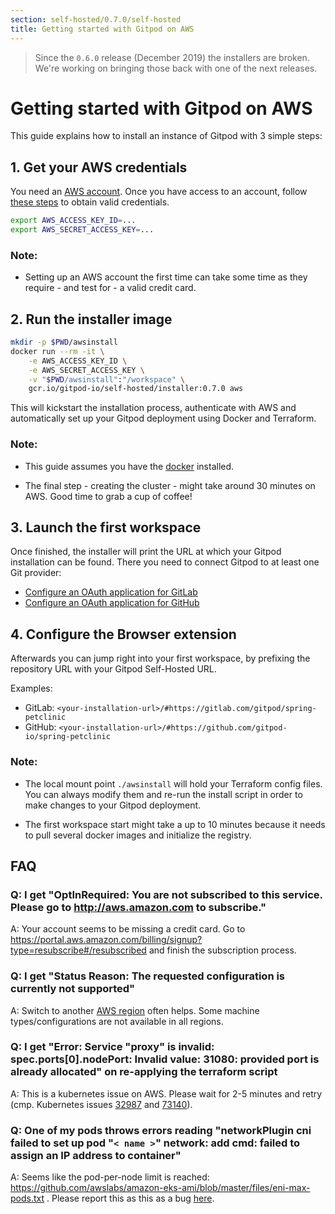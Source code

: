 ```yaml
---
section: self-hosted/0.7.0/self-hosted
title: Getting started with Gitpod on AWS
---
```


<script context="module">
  export const prerender = true;
</script>

> Since the `0.6.0` release (December 2019) the installers are broken. We're working on bringing those back with one of the next releases.

# Getting started with Gitpod on AWS

This guide explains how to install an instance of Gitpod with 3 simple steps:

## 1. Get your AWS credentials

You need an [AWS account](https://aws.amazon.com/). Once you have access to an account, follow [these steps](https://docs.aws.amazon.com/IAM/latest/UserGuide/getting-started_create-admin-group.html) to obtain valid credentials.

```bash
export AWS_ACCESS_KEY_ID=...
export AWS_SECRET_ACCESS_KEY=...
```

### Note:

- Setting up an AWS account the first time can take some time as they require - and test for - a valid credit card.

## 2. Run the installer image

```bash
mkdir -p $PWD/awsinstall
docker run --rm -it \
    -e AWS_ACCESS_KEY_ID \
    -e AWS_SECRET_ACCESS_KEY \
    -v "$PWD/awsinstall":"/workspace" \
    gcr.io/gitpod-io/self-hosted/installer:0.7.0 aws
```

This will kickstart the installation process, authenticate with AWS and automatically set up your Gitpod deployment using Docker and Terraform.

### Note:

- This guide assumes you have the [docker](https://docs.docker.com/engine/install/) installed.

- The final step - creating the cluster - might take around 30 minutes on AWS. Good time to grab a cup of coffee!

## 3. Launch the first workspace

Once finished, the installer will print the URL at which your Gitpod installation can be found. There you need to connect Gitpod to at least one Git provider:

- [Configure an OAuth application for GitLab](/docs/gitlab-integration#oauth-application)
- [Configure an OAuth application for GitHub](/docs/github-integration#oauth-application)

## 4. Configure the Browser extension

Afterwards you can jump right into your first workspace, by prefixing the repository URL with your Gitpod Self-Hosted URL.

Examples:

- GitLab: `<your-installation-url>/#https://gitlab.com/gitpod/spring-petclinic`
- GitHub: `<your-installation-url>/#https://github.com/gitpod-io/spring-petclinic`

### Note:

- The local mount point `./awsinstall` will hold your Terraform config files. You can always modify them and re-run the install script in order to make changes to your Gitpod deployment.

- The first workspace start might take a up to 10 minutes because it needs to pull several docker images and initialize the registry.

## FAQ

### Q: I get "OptInRequired: You are not subscribed to this service. Please go to http://aws.amazon.com to subscribe."

A: Your account seems to be missing a credit card. Go to https://portal.aws.amazon.com/billing/signup?type=resubscribe#/resubscribed and finish the subscription process.

### Q: I get "Status Reason: The requested configuration is currently not supported"

A: Switch to another [AWS region](https://docs.aws.amazon.com/AmazonRDS/latest/UserGuide/Concepts.RegionsAndAvailabilityZones.html) often helps. Some machine types/configurations are not available in all regions.

### Q: I get "Error: Service "proxy" is invalid: spec.ports[0].nodePort: Invalid value: 31080: provided port is already allocated" on re-applying the terraform script

A: This is a kubernetes issue on AWS. Please wait for 2-5 minutes and retry (cmp. Kubernetes issues [32987](https://github.com/kubernetes/kubernetes/issues/32987) and [73140](https://github.com/kubernetes/kubernetes/issues/73140)).

### Q: One of my pods throws errors reading "networkPlugin cni failed to set up pod "`< name >`" network: add cmd: failed to assign an IP address to container"

A: Seems like the pod-per-node limit is reached: https://github.com/awslabs/amazon-eks-ami/blob/master/files/eni-max-pods.txt . Please report this as this as a bug [here](https://github.com/gitpod-io/gitpod/issues).
